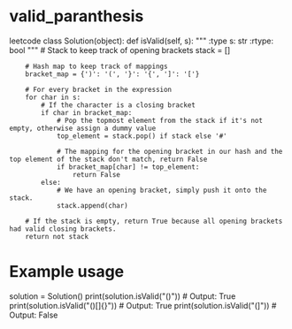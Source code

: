 # valid_paranthesis
leetcode
class Solution(object):
    def isValid(self, s):
        """
        :type s: str
        :rtype: bool
        """
        # Stack to keep track of opening brackets
        stack = []
        
        # Hash map to keep track of mappings
        bracket_map = {')': '(', '}': '{', ']': '['}
        
        # For every bracket in the expression
        for char in s:
            # If the character is a closing bracket
            if char in bracket_map:
                # Pop the topmost element from the stack if it's not empty, otherwise assign a dummy value
                top_element = stack.pop() if stack else '#'
                
                # The mapping for the opening bracket in our hash and the top element of the stack don't match, return False
                if bracket_map[char] != top_element:
                    return False
            else:
                # We have an opening bracket, simply push it onto the stack.
                stack.append(char)
        
        # If the stack is empty, return True because all opening brackets had valid closing brackets.
        return not stack

# Example usage
solution = Solution()
print(solution.isValid("()"))      # Output: True
print(solution.isValid("()[]{}"))  # Output: True
print(solution.isValid("(]"))      # Output: False
